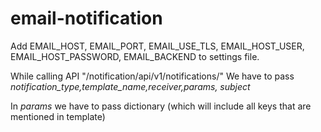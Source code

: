 # email-notification
Add EMAIL_HOST, EMAIL_PORT, EMAIL_USE_TLS, EMAIL_HOST_USER, EMAIL_HOST_PASSWORD, EMAIL_BACKEND to settings file.

While calling API "/notification/api/v1/notifications/" We have to pass *notification_type,template_name,receiver,params, subject*

In *params* we have to pass dictionary (which will include all keys that are mentioned in template)

